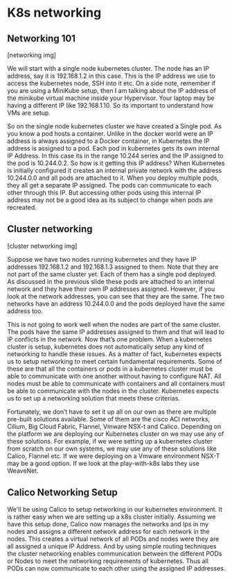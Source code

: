# K8s networking

## Networking 101

\[networking img]

We will start with a single node kubernetes cluster. The node has an IP address, say it is 192.168.1.2 in this case. This is the IP address we use to access the kubernetes node, SSH into it etc. On a side note, remember if you are using a MiniKube setup, then I am talking about the IP address of the minikube virtual machine inside your Hypervisor. Your laptop may be having a different IP like 192.168.1.10. So its important to understand how VMs are setup.

So on the single node kubernetes cluster we have created a Single pod. As you know a pod hosts a container. Unlike in the docker world were an IP address is always assigned to a Docker container, in Kubernetes the IP address is assigned to a pod. Each pod in kubernetes gets its own internal IP Address. In this case its in the range 10.244 series and the IP assigned to the pod is 10.244.0.2. So how is it getting this IP address? When Kubernetes is initially configured it creates an internal private network with the address 10.244.0.0 and all pods are attached to it. When you deploy multiple pods, they all get a separate IP assigned. The pods can communicate to each other through this IP. But accessing other pods using this internal IP address may not be a good idea as its subject to change when pods are recreated.

## Cluster networking

\[cluster networking img]

Suppose we have two nodes running kubernetes and they have IP addresses 192.168.1.2 and 192.168.1.3 assigned to them. Note that they are not part of the same cluster yet. Each of them has a single pod deployed. As discussed in the previous slide these pods are attached to an internal network and they have their own IP addresses assigned. However, if you look at the network addresses, you can see that they are the same. The two networks have an address 10.244.0.0 and the pods deployed have the same address too.

This is not going to work well when the nodes are part of the same cluster. The pods have the same IP addresses assigned to them and that will lead to IP conflicts in the network. Now that’s one problem. When a kubernetes cluster is setup, kubernetes does not automatically setup any kind of networking to handle these issues. As a matter of fact, kubernetes expects us to setup networking to meet certain fundamental requirements. Some of these are that all the containers or pods in a kubernetes cluster must be able to communicate with one another without having to configure NAT. All nodes must be able to communicate with containers and all containers must be able to communicate with the nodes in the cluster. Kubernetes expects us to set up a networking solution that meets these criterias.

Fortunately, we don’t have to set it up all on our own as there are multiple pre-built solutions available. Some of them are the cisco ACI networks, Cilium, Big Cloud Fabric, Flannel, Vmware NSX-t and Calico. Depending on the platform we are deploying our Kubernetes cluster on we may use any of these solutions. For example, if we were setting up a kubernetes cluster from scratch on our own systems, we may use any of these solutions like Calico, Flannel etc. If we were deploying on a Vmware environment NSX-T may be a good option. If we look at the play-with-k8s labs they use WeaveNet.

## Calico Networking Setup

We'll be using Calico to setup networking in our kubernetes environment. It is rather easy when we are setting up a k8s cluster initially. Assuming we have this setup done, Calico now manages the networks and Ips in my nodes and assigns a different network address for each network in the nodes. This creates a virtual network of all PODs and nodes were they are all assigned a unique IP Address. And by using simple routing techniques the cluster networking enables communication between the different PODs or Nodes to meet the networking requirements of kubernetes. Thus all PODs can now communicate to each other using the assigned IP addresses.
